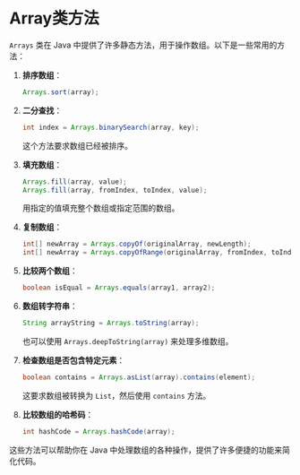 # Array类方法

`Arrays` 类在 Java 中提供了许多静态方法，用于操作数组。以下是一些常用的方法：

1. **排序数组**：

   ```java
   Arrays.sort(array);
   ```

2. **二分查找**：

   ```java
   int index = Arrays.binarySearch(array, key);
   ```

   这个方法要求数组已经被排序。

3. **填充数组**：

   ```java
   Arrays.fill(array, value);
   Arrays.fill(array, fromIndex, toIndex, value);
   ```

   用指定的值填充整个数组或指定范围的数组。

4. **复制数组**：

   ```java
   int[] newArray = Arrays.copyOf(originalArray, newLength);
   int[] newArray = Arrays.copyOfRange(originalArray, fromIndex, toIndex);
   ```

5. **比较两个数组**：

   ```java
   boolean isEqual = Arrays.equals(array1, array2);
   ```

6. **数组转字符串**：

   ```java
   String arrayString = Arrays.toString(array);
   ```

   也可以使用 `Arrays.deepToString(array)` 来处理多维数组。

7. **检查数组是否包含特定元素**：

   ```java
   boolean contains = Arrays.asList(array).contains(element);
   ```

   这要求数组被转换为 `List`，然后使用 `contains` 方法。

8. **比较数组的哈希码**：

   ```java
   int hashCode = Arrays.hashCode(array);
   ```

这些方法可以帮助你在 Java 中处理数组的各种操作，提供了许多便捷的功能来简化代码。
